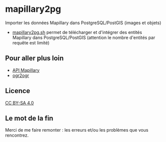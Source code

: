 # mapillary2pg

Importer les données Mapillary dans PostgreSQL/PostGIS (images et objets)

- [mapillary2pg.sh](mapillary.sh) permet de télécharger et d'intégrer des entités Mapillary dans PostgreSQL/PostGIS (attention le nombre d'entités par requête est limité)


## Pour aller plus loin

- [API Mapillary](https://www.mapillary.com/developer/api-documentation/)
- [ogr2ogr](https://gdal.org/programs/ogr2ogr.html)

## Licence

[CC BY-SA 4.0](https://creativecommons.org/licenses/by-sa/4.0/deed.fr)

## Le mot de la fin

Merci de me faire remonter : les erreurs et/ou les problèmes que vous rencontrez.
